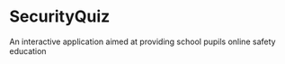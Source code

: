 # SecurityQuiz

An interactive application aimed at providing school pupils online safety education
